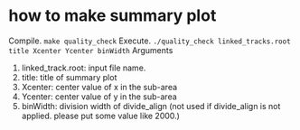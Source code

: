 # how to make summary plot
Compile.
`make quality_check`
Execute.
`./quality_check linked_tracks.root title Xcenter Ycenter binWidth`
Arguments
1. linked_track.root: input file name.
1. title: title of summary plot
1. Xcenter: center value of x in the sub-area
1. Ycenter: center value of y in the sub-area
1. binWidth: division width of divide_align (not used if divide_align is not applied. please put some value like 2000.)